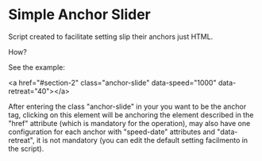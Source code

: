 Simple Anchor Slider
============

Script created to facilitate setting slip their anchors just HTML. 

How?

See the example:

&lt;a href="#section-2" class="anchor-slide" data-speed="1000" data-retreat="40"&gt;&lt;/a&gt;

After entering the class "anchor-slide" in your <a> you want to be the anchor tag, clicking on this element will be anchoring the element described in the "href" attribute (which is mandatory for the operation), may also have one configuration for each anchor with "speed-date" attributes and "data-retreat", it is not mandatory (you can edit the default setting facilmento in the script).
